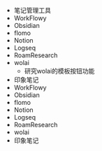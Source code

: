 - 笔记管理工具
- WorkFlowy
- Obsidian
- flomo
- Notion
- Logseq
- RoamResearch
- wolai
	- 研究wolai的模板按钮功能
- 印象笔记
- WorkFlowy
- Obsidian
- flomo
- Notion
- Logseq
- RoamResearch
- wolai
- 印象笔记